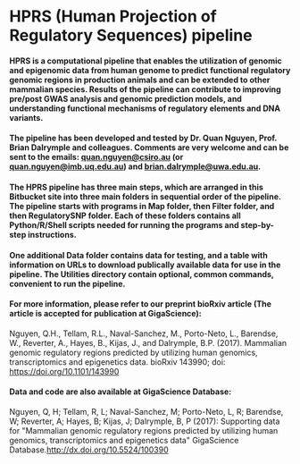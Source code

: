 # HPRS (Human Projection of Regulatory Sequences) pipeline
#### HPRS is a computational pipeline that enables the utilization of genomic and epigenomic data from human genome to predict functional regulatory genomic regions in production animals and can be extended to other mammalian species. Results of the pipeline can contribute to improving pre/post GWAS analysis and genomic prediction models, and understanding functional mechanisms of regulatory elements and DNA variants.

#### The pipeline has been developed and tested by Dr. Quan Nguyen, Prof. Brian Dalrymple and colleagues. Comments are very welcome and can be sent to the emails: quan.nguyen@csiro.au (or quan.nguyen@imb.uq.edu.au) and brian.dalrymple@uwa.edu.au.

#### The HPRS pipeline has three main steps, which are arranged in this Bitbucket site into three  main folders in sequential order of the pipeline. The pipeline starts with programs in Map folder, then Filter folder, and then RegulatorySNP folder. Each of these folders contains all Python/R/Shell scripts needed for running the programs and step-by-step instructions.

#### One additional Data folder contains data for testing, and a table with information on URLs to download publically available data for use in the pipeline. The Utilities directory contain optional, common commands, convenient to run the pipeline.

#### For more information, please refer to our preprint bioRxiv article (The article is accepted for publication at GigaScience):

Nguyen, Q.H., Tellam, R.L., Naval-Sanchez, M., Porto-Neto, L., Barendse, W., Reverter, A., Hayes, B., Kijas, J., and Dalrymple, B.P. (2017). Mammalian genomic regulatory regions predicted by utilizing human genomics, transcriptomics and epigenetics data. bioRxiv 143990; doi: https://doi.org/10.1101/143990

#### Data and code are also available at GigaScience Database:

Nguyen, Q, H; Tellam, R, L; Naval-Sanchez, M; Porto-Neto, L, R; Barendse, W; Reverter, A; Hayes, B; Kijas, J; Dalrymple, B, P (2017): Supporting data for "Mammalian genomic regulatory regions predicted by utilizing human genomics, transcriptomics and epigenetics data" GigaScience Database.http://dx.doi.org/10.5524/100390


